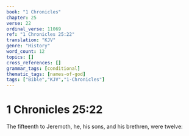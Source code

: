 ```yaml
---
book: "1 Chronicles"
chapter: 25
verse: 22
ordinal_verse: 11069
ref: "1 Chronicles 25:22"
translation: "KJV"
genre: "History"
word_count: 12
topics: []
cross_references: []
grammar_tags: [conditional]
thematic_tags: [names-of-god]
tags: ["Bible","KJV","1-Chronicles"]
---
```


# 1 Chronicles 25:22

The fifteenth to Jeremoth, he, his sons, and his brethren, were twelve:

